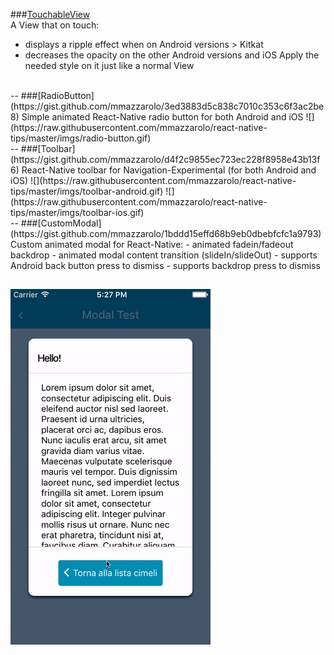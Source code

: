 ###[TouchableView](https://gist.github.com/mmazzarolo/4d223de6787b9a57ce4b)  
A View that on touch:
- displays a ripple effect when on Android versions > Kitkat
- decreases the opacity on the other Android versions and iOS
Apply the needed style on it just like a normal View

<br />  
--
###[RadioButton](https://gist.github.com/mmazzarolo/3ed3883d5c838c7010c353c6f3ac2be8)
Simple animated React-Native radio button for both Android and iOS  
![](https://raw.githubusercontent.com/mmazzarolo/react-native-tips/master/imgs/radio-button.gif)
<br />
--
###[Toolbar](https://gist.github.com/mmazzarolo/d4f2c9855ec723ec228f8958e43b13f6)
React-Native toolbar for Navigation-Experimental (for both Android and iOS)
![](https://raw.githubusercontent.com/mmazzarolo/react-native-tips/master/imgs/toolbar-android.gif)
![](https://raw.githubusercontent.com/mmazzarolo/react-native-tips/master/imgs/toolbar-ios.gif)
<br />
--
###[CustomModal](https://gist.github.com/mmazzarolo/1bddd15effd68b9eb0dbebfcfc1a9793)
Custom animated modal for React-Native:  
- animated fadein/fadeout backdrop  
- animated modal content transition (slideIn/slideOut)  
- supports Android back button press to dismiss  
- supports backdrop press to dismiss  
  
![](https://raw.githubusercontent.com/mmazzarolo/react-native-tips/master/imgs/modal.gif)
<br />  
--

